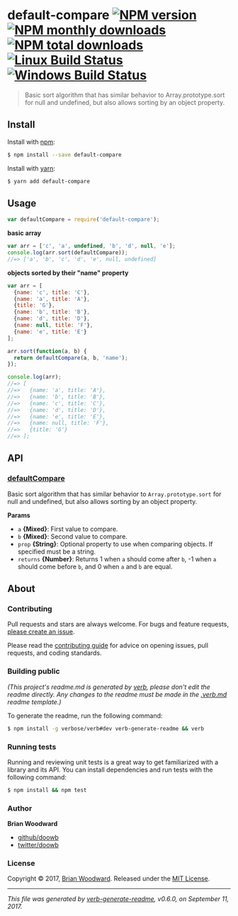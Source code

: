 # default-compare [![NPM version](https://img.shields.io/npm/v/default-compare.svg?style=flat)](https://www.npmjs.com/package/default-compare) [![NPM monthly downloads](https://img.shields.io/npm/dm/default-compare.svg?style=flat)](https://npmjs.org/package/default-compare)  [![NPM total downloads](https://img.shields.io/npm/dt/default-compare.svg?style=flat)](https://npmjs.org/package/default-compare) [![Linux Build Status](https://img.shields.io/travis/doowb/default-compare.svg?style=flat&label=Travis)](https://travis-ci.org/doowb/default-compare) [![Windows Build Status](https://img.shields.io/appveyor/ci/doowb/default-compare.svg?style=flat&label=AppVeyor)](https://ci.appveyor.com/project/doowb/default-compare)

> Basic sort algorithm that has similar behavior to Array.prototype.sort for null and undefined, but also allows sorting by an object property.

## Install

Install with [npm](https://www.npmjs.com/):

```sh
$ npm install --save default-compare
```

Install with [yarn](https://yarnpkg.com):

```sh
$ yarn add default-compare
```

## Usage

```js
var defaultCompare = require('default-compare');
```

**basic array**

```js
var arr = ['c', 'a', undefined, 'b', 'd', null, 'e'];
console.log(arr.sort(defaultCompare));
//=> ['a', 'b', 'c', 'd', 'e', null, undefined]
```

**objects sorted by their "name" property**

```js
var arr = [
  {name: 'c', title: 'C'},
  {name: 'a', title: 'A'},
  {title: 'G'},
  {name: 'b', title: 'B'},
  {name: 'd', title: 'D'},
  {name: null, title: 'F'},
  {name: 'e', title: 'E'}
];

arr.sort(function(a, b) {
  return defaultCompare(a, b, 'name');
});

console.log(arr);
//=> [
//=>   {name: 'a', title: 'A'},
//=>   {name: 'b', title: 'B'},
//=>   {name: 'c', title: 'C'},
//=>   {name: 'd', title: 'D'},
//=>   {name: 'e', title: 'E'},
//=>   {name: null, title: 'F'},
//=>   {title: 'G'}
//=> ];
```

## API

### [defaultCompare](index.js#L16)

Basic sort algorithm that has similar behavior to `Array.prototype.sort`
for null and undefined, but also allows sorting by an object property.

**Params**

* `a` **{Mixed}**: First value to compare.
* `b` **{Mixed}**: Second value to compare.
* `prop` **{String}**: Optional property to use when comparing objects. If specified must be a string.
* `returns` **{Number}**: Returns 1 when `a` should come after `b`, -1 when `a` should come before `b`, and 0 when `a` and `b` are equal.

## About

### Contributing

Pull requests and stars are always welcome. For bugs and feature requests, [please create an issue](../../issues/new).

Please read the [contributing guide](.github/contributing.md) for advice on opening issues, pull requests, and coding standards.

### Building public

_(This project's readme.md is generated by [verb](https://github.com/verbose/verb-generate-readme), please don't edit the readme directly. Any changes to the readme must be made in the [.verb.md](.verb.md) readme template.)_

To generate the readme, run the following command:

```sh
$ npm install -g verbose/verb#dev verb-generate-readme && verb
```

### Running tests

Running and reviewing unit tests is a great way to get familiarized with a library and its API. You can install dependencies and run tests with the following command:

```sh
$ npm install && npm test
```

### Author

**Brian Woodward**

* [github/doowb](https://github.com/doowb)
* [twitter/doowb](https://twitter.com/doowb)

### License

Copyright © 2017, [Brian Woodward](https://doowb.com).
Released under the [MIT License](LICENSE).

***

_This file was generated by [verb-generate-readme](https://github.com/verbose/verb-generate-readme), v0.6.0, on September 11, 2017._
